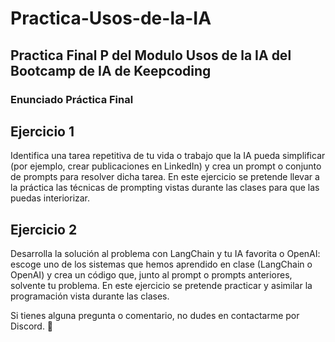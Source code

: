 # Practica-Usos-de-la-IA
## Practica Final P del Modulo Usos de la IA del Bootcamp de IA de Keepcoding

### Enunciado Práctica Final

## Ejercicio 1

Identifica una tarea repetitiva de tu vida o trabajo que la IA pueda simplificar (por ejemplo, crear publicaciones en LinkedIn) y crea un prompt o conjunto de prompts para resolver dicha tarea. En este ejercicio se pretende llevar a la práctica las técnicas de prompting vistas durante las clases para que las puedas interiorizar.

## Ejercicio 2

Desarrolla la solución al problema con LangChain y tu IA favorita o OpenAI: escoge uno de los sistemas que hemos aprendido en clase (LangChain o OpenAI) y crea un código que, junto al prompt o prompts anteriores, solvente tu problema. En este ejercicio se pretende practicar y asimilar la programación vista durante las clases.

Si tienes alguna pregunta o comentario, no dudes en contactarme por Discord. 🚀
